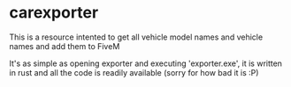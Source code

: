 # carexporter

This is a resource intented to get all vehicle model names and vehicle names and add them to FiveM

It's as simple as opening exporter and executing 'exporter.exe', it is written in rust and all the code is readily available (sorry for how bad it is :P)